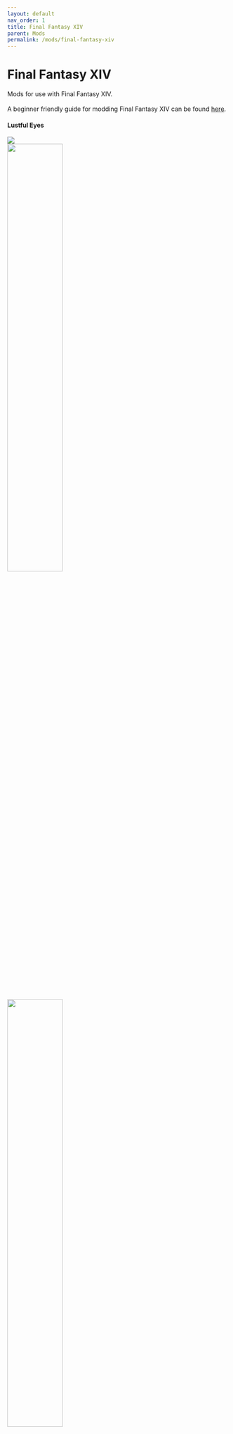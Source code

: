 ```yaml
---
layout: default
nav_order: 1
title: Final Fantasy XIV
parent: Mods
permalink: /mods/final-fantasy-xiv
---
```


<h1>Final Fantasy XIV</h1>
<p>Mods for use with Final Fantasy XIV.<br /><br />A beginner friendly guide for modding Final Fantasy XIV can be found <a href="https://gist.github.com/Exorion1er/5f2b55e14475484c63993140ec50faae" target="_blank">here</a>.</p>

<div class="card">
  <div class="container">
    <h4>Lustful Eyes</h4>
  </div>
  <img src="https://data.heliosphere.app/images/aDLyGyD0JKihwFWxnQY6ep31jbrH3nFw-8G8apkAbXY" class="border">
  <br />
  <img src="https://data.heliosphere.app/images/Ps1K_4RxCX75xnQWhihjTWKQ2ZnQy9JsbS-vRePFyg8" width="50%" class="border"> <img src="https://data.heliosphere.app/images/I5P4XbLvN8hv_xSEVHdeDW2GRZ-unYIrisCQxipygm4" width="50%" class="border">
  <div class="container">
    <p><a href="https://heliosphere.app/mod/w7xhfe6s7h0tbc96279yz1eb1g" target="_blank"><button type="button" name="button" class="btn">Download</button></a></p>
  </div>
</div>
<br />
<div class="card">
  <div class="container">
    <h4>NS3D VM UI</h4>
  </div>
  <img src="https://data.heliosphere.app/images/JHuFldPkpX5_OlhVuoxLvV6oWkCrNbYiixK35mrcRTY" class="border">
  <br />
  <img src="https://data.heliosphere.app/images/mJOp6YxjTx5qQdxMu6uOg7aDNABIgd_mZiwcFURwyoE" width="50%" class="border"> <img src="https://data.heliosphere.app/images/7llEUYGhKezsD9yePf9JXVmC15YfEaQS5Z8glftKKso" width="50%" class="border">
  <div class="container">
    <p><a href="https://heliosphere.app/mod/hrsbv17zxh55567hsseaz4cbf8" target="_blank"><button type="button" name="button" class="btn">Download</button></a></p>
  </div>
</div>
